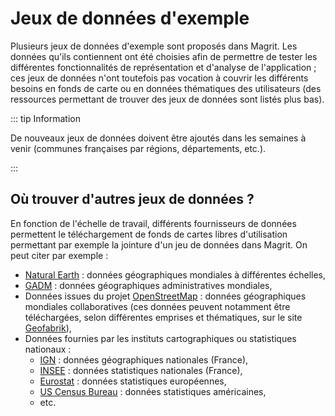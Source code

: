 # Jeux de données d'exemple

Plusieurs jeux de données d'exemple sont proposés dans Magrit.
Les données qu'ils contiennent ont été choisies afin de permettre de tester les différentes fonctionnalités de
représentation et d'analyse de l'application ; ces jeux de données n'ont toutefois pas vocation à couvrir
les différents besoins en fonds de carte ou en données thématiques des utilisateurs (des ressources permettant de 
trouver des jeux de données sont listés plus bas).

::: tip Information

De nouveaux jeux de données doivent être ajoutés dans les semaines à venir (communes françaises par régions, départements, etc.).

:::

<!--

## Données proposées dans l'application

### NUTS0

### NUTS1

### NUTS2

### NUTS2 (avec données)

### NUTS3

### Pays du monde (version 177 pays)

### Pays du monde (version 242 pays)

-->

## Où trouver d'autres jeux de données ?

En fonction de l'échelle de travail, différents fournisseurs de données permettent le téléchargement de
fonds de cartes libres d'utilisation permettant par exemple la jointure d'un jeu de données dans Magrit.
On peut citer par exemple :

- [Natural Earth](https://www.naturalearthdata.com/) : données géographiques mondiales à différentes échelles,
- [GADM](https://gadm.org/) : données géographiques administratives mondiales,
- Données issues du projet [OpenStreetMap](https://www.openstreetmap.org/) : données géographiques mondiales collaboratives (ces données
  peuvent notamment être téléchargées, selon différentes emprises et thématiques, sur le site [Geofabrik](https://download.geofabrik.de/)),
- Données fournies par les instituts cartographiques ou statistiques nationaux :
  - [IGN](https://www.ign.fr/) : données géographiques nationales (France),
  - [INSEE](https://www.insee.fr/) : données statistiques nationales (France),
  - [Eurostat](https://ec.europa.eu/eurostat) : données statistiques européennes,
  - [US Census Bureau](https://www.census.gov/) : données statistiques américaines,
  - etc.

